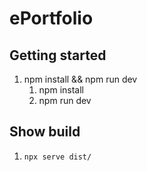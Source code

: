 # ePortfolio

## Getting started

1. npm install && npm run dev
   1. npm install
   2. npm run dev

## Show build

 1. `npx serve dist/`
